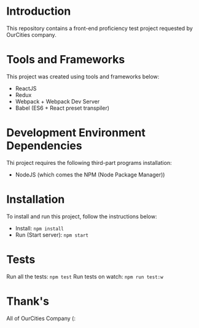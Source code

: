 # Introduction
This repository contains a front-end proficiency test project requested by
OurCities company.

# Tools and Frameworks
This project was created using tools and frameworks below:

- ReactJS
- Redux
- Webpack + Webpack Dev Server
- Babel (ES6 + React preset transpiler)

# Development Environment Dependencies
Thi project requires the following third-part programs installation:

- NodeJS (which comes the NPM (Node Package Manager))

# Installation
To install and run this project, follow the instructions below:

- Install: `npm install`
- Run (Start server): `npm start`

# Tests
Run all the tests: `npm test`
Run tests on watch: `npm run test:w`

# Thank's
All of OurCities Company (:
